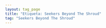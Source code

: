 ```yaml
---
layout: tag_page
title: "Etiqueta: Seekers Beyond The Shroud"
tag: "Seekers Beyond The Shroud"
---
```


